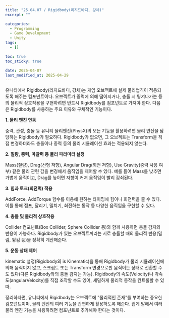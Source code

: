 ```yaml
---
title: "25.04.07 / Rigidbody(리지드바디, 강체)"
excerpt: ""

categories:
  - Programming
  - Game Development
  - Unity
tags:
  - []

toc: true
toc_sticky: true

date: 2025-04-07
last_modified_at: 2025-04-29
---
```


유니티에서 Rigidbody(리지드바디, 강체)는 게임 오브젝트에 실제 물리법칙이 적용되도록 해주는 컴포넌트이다. 오브젝트가 중력에 의해 떨어지거나, 충돌 시 튕겨나가는 등의 물리적 상호작용을 구현하려면 반드시 Rigidbody를 컴포넌트로 가져야 한다. 다음은 Rigidbody를 사용하는 주요 이유와 구체적인 기능이다.

**1\. 물리 엔진 연동**

중력, 관성, 충돌 등 유니티 물리엔진(PhysX)의 모든 기능을 활용하려면 물리 연산을 담당하는 Rigidbody가 필요하다. Rigidbody가 없으면, 그 오브젝트는 Transform을 직접 변경하더라도 충돌이나 중력 등의 물리 시뮬레이션 효과는 적용되지 않는다.

**2\. 질량, 중력, 마찰력 등 물리 파라미터 설정**

Mass(질량), Drag(선형 저항), Angular Drag(회전 저항), Use Gravity(중력 사용 여부) 같은 물리 관련 값을 변경해서 움직임을 제어할 수 있다. 예를 들어 Mass를 낮추면 가볍게 움직이고, Drag를 높이면 저항이 커져 움직임이 빨리 감쇠된다.

**3\. 힘과 토크(회전력) 적용**

AddForce, AddTorque 함수를 이용해 원하는 타이밍에 힘이나 회전력을 줄 수 있다. 이를 통해 점프, 달리기, 밀치기, 회전하는 동작 등 다양한 움직임을 구현할 수 있다.

**4\. 충돌 및 물리적 상호작용**

Collider 컴포넌트(Box Collider, Sphere Collider 등)와 함께 사용하면 충돌 감지와 반응이 가능하다. Rigidbody가 있는 오브젝트끼리는 서로 충돌할 때의 물리적 반응(밀림, 튕김 등)을 정확히 계산해준다.

**5\. 운동 상태 제어**

kinematic 설정(Rigidbody의 is Kinematic)을 통해 Rigidbody가 물리 시뮬레이션에 의해 움직이지 않고, 스크립트 또는 Transform 변경으로만 움직이는 상태로 전환할 수도 있다(다른 Rigidbody와의 충돌 감지는 가능). Rigidbody의 속도(Velocity)나 각속도(angularVelocity)를 직접 조작할 수도 있어, 세밀하게 물리적 동작을 컨트롤할 수 있따.

정리하자면, 유니티에서 Rigidbody는 오브젝트에 "물리적인 존재"를 부여하는 중요한 컴포넌트이며, 물리 엔진의 여러 기능을 간편하게 활용하도록 해준다. 쉽게 말해서 여러 물리 엔진 기능을 사용하려면 컴포넌트로 추가해야 한다는 것이다.
